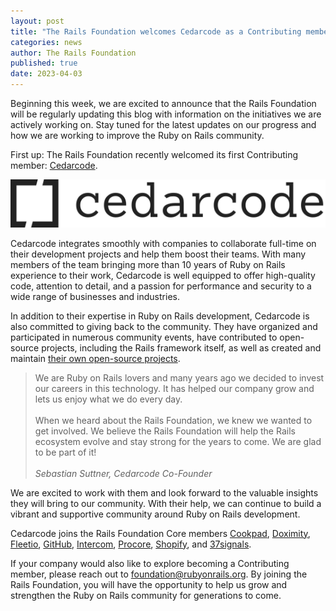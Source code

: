 ```yaml
---
layout: post
title: "The Rails Foundation welcomes Cedarcode as a Contributing member"
categories: news
author: The Rails Foundation
published: true
date: 2023-04-03
---
```


Beginning this week, we are excited to announce that the Rails Foundation will be regularly updating this blog with information on the initiatives we are actively working on. Stay tuned for the latest updates on our progress and how we are working to improve the Ruby on Rails community.

First up: The Rails Foundation recently welcomed its first Contributing member: <a href="https://www.cedarcode.com/">Cedarcode</a>.

<img src="/assets/images/logo-cedarcode.svg">

Cedarcode integrates smoothly with companies to collaborate full-time on their development projects and help them boost their teams. With many members of the team bringing more than 10 years of Ruby on Rails experience to their work, Cedarcode is well equipped to offer high-quality code, attention to detail, and a passion for performance and security to a wide range of businesses and industries.

In addition to their expertise in Ruby on Rails development, Cedarcode is also committed to giving back to the community. They have organized and participated in numerous community events, have contributed to open-source projects, including the Rails framework itself, as well as created and maintain <a href="https://www.cedarcode.com/open-source">their own open-source projects</a>.

>We are Ruby on Rails lovers and many years ago we decided to invest our careers in this technology. It has helped our company grow and lets us enjoy what we do every day.
<br><br>When we heard about the Rails Foundation, we knew we wanted to get involved. We believe the Rails Foundation will help the Rails ecosystem evolve and stay strong for the years to come. We are glad to be part of it!
><br><br>*Sebastian Suttner, Cedarcode Co-Founder*
>

We are excited to work with them and look forward to the valuable insights they will bring to our community. With their help, we can continue to build a vibrant and supportive community around Ruby on Rails development.

Cedarcode joins the Rails Foundation Core members <a href="https://cookpad.com">Cookpad</a>, <a href="https://www.doximity.com">Doximity</a>, <a href="https://www.fleetio.com">Fleetio</a>, <a href="https://github.com">GitHub</a>, <a href="https://www.intercom.com">Intercom</a>, <a href="https://www.procore.com">Procore</a>, <a href="https://www.shopify.com">Shopify</a>, and <a href="https://37signals.com">37signals</a>.

If your company would also like to explore becoming a Contributing member, please reach out to <a href="mailto:foundation@rubyonrails.org">foundation@rubyonrails.org</a>. By joining the Rails Foundation, you will have the opportunity to help us grow and strengthen the Ruby on Rails community for generations to come. 
